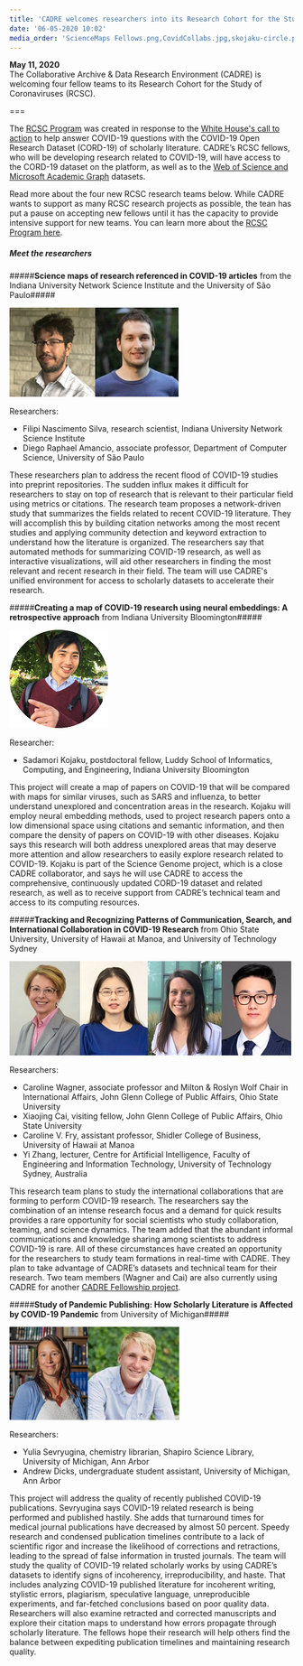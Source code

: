 ```yaml
---
title: 'CADRE welcomes researchers into its Research Cohort for the Study of Coronaviruses'
date: '06-05-2020 10:02'
media_order: 'ScienceMaps Fellows.png,CovidCollabs.jpg,skojaku-circle.png,Yulia Sevryugina 1 2019.png,yulia team 2.png'
---
```


**May 11, 2020**  
The Collaborative Archive & Data Research Environment (CADRE) is welcoming four fellow teams to its Research Cohort for the Study of Coronaviruses (RCSC). 

===

The [RCSC Program](https://cadre.iu.edu/work-with-us/rcsc-program) was created in response to the [White House's call to action](https://www.whitehouse.gov/briefings-statements/call-action-tech-community-new-machine-readable-covid-19-dataset/) to help answer COVID-19 questions with the COVID-19 Open Research Dataset (CORD-19) of scholarly literature. CADRE’s RCSC fellows, who will be developing research related to COVID-19, will have access to the CORD-19 dataset on the platform, as well as to the [Web of Science and Microsoft Academic Graph](https://cadre.iu.edu/about-cadre/available-datasets) datasets. 

Read more about the four new RCSC research teams below. While CADRE wants to support as many RCSC research projects as possible, the tean has put a pause on accepting new fellows until it has the capacity to provide intensive support for new teams. You can learn more about the [RCSC Program here](https://cadre.iu.edu/work-with-us/rcsc-program). 

##### Meet the researchers


#####**Science maps of research referenced in COVID-19 articles** from the Indiana University Network Science Institute and the University of São Paulo#####

![Headshots of Filipi Nascimento Silva and Diego Raphael Amancio.](ScienceMaps%20Fellows.png)

Researchers:
* Filipi Nascimento Silva, research scientist, Indiana University Network Science Institute
* Diego Raphael Amancio, associate professor, Department of Computer Science, University of São Paulo

These researchers plan to address the recent flood of COVID-19 studies into preprint repositories. The sudden influx makes it difficult for researchers to stay on top of research that is relevant to their particular field using metrics or citations. The research team proposes a network-driven study that summarizes the fields related to recent COVID-19 literature. They will accomplish this by building citation networks among the most recent studies and applying community detection and keyword extraction to understand how the literature is organized. The researchers say that automated methods for summarizing COVID-19 research, as well as interactive visualizations, will aid other researchers in finding the most relevant and recent research in their field. The team will use CADRE's unified environment for access to scholarly datasets to accelerate their research.

#####**Creating a map of COVID-19 research using neural embeddings: A retrospective approach** from Indiana University Bloomington#####

![A headshot of Sadamori Kojaku.](skojaku-circle.png)

Researcher:
* Sadamori Kojaku, postdoctoral fellow, Luddy School of Informatics, Computing, and Engineering, Indiana University Bloomington

This project will create a map of papers on COVID-19 that will be compared with maps for similar viruses, such as SARS and influenza, to better understand unexplored and concentration areas in the research. Kojaku will employ neural embedding methods, used to project research papers onto a low dimensional space using citations and semantic information, and then compare the density of papers on COVID-19 with other diseases. Kojaku says this research will both address unexplored areas that may deserve more attention and allow researchers to easily explore research related to COVID-19. Kojaku is part of the Science Genome project, which is a close CADRE collaborator, and says he will use CADRE to access the comprehensive, continuously updated CORD-19 dataset and related research, as well as to receive support from CADRE’s technical team and access to its computing resources. 

#####**Tracking and Recognizing Patterns of Communication, Search, and International Collaboration in COVID-19 Research** from Ohio State University, University of Hawaii at Manoa, and University of Technology Sydney

![Headshots of Caroline Wagner, Xiaojing Cai, Caroline V. Fry, and Yi Zhang.](CovidCollabs.jpg)

Researchers:
* Caroline Wagner, associate professor and Milton & Roslyn Wolf Chair in International Affairs, John Glenn College of Public Affairs, Ohio State University
* Xiaojing Cai, visiting fellow, John Glenn College of Public Affairs, Ohio State University
* Caroline V. Fry, assistant professor, Shidler College of Business, University of Hawaii at Manoa
* Yi Zhang, lecturer, Centre for Artificial Intelligence, Faculty of Engineering and Information Technology, University of Technology Sydney, Australia

This research team plans to study the international collaborations that are forming to perform COVID-19 research. The researchers say the combination of an intense research focus and a demand for quick results provides a rare opportunity for social scientists who study collaboration, teaming, and science dynamics. The team added that the abundant informal communications and knowledge sharing among scientists to address COVID-19 is rare. All of these circumstances have created an opportunity for the researchers to study team formations in real-time with CADRE. They plan to take advantage of CADRE’s datasets and technical team for their research. Two team members (Wagner and Cai) are also currently using CADRE for another [CADRE Fellowship project](https://cadre.iu.edu/fellows/assessing-the-rise-of-china-as-a-scientific-nation). 

#####**Study of Pandemic Publishing: How Scholarly Literature is Affected by COVID-19 Pandemic** from University of Michigan#####

![](yulia%20team%202.png)

Researchers:
* Yulia Sevryugina, chemistry librarian, Shapiro Science Library, University of Michigan, Ann Arbor
* Andrew Dicks, undergraduate student assistant, University of Michigan, Ann Arbor

This project will address the quality of recently published COVID-19 publications. Sevryugina says COVID-19 related research is being performed and published hastily. She adds that turnaround times for medical journal publications have decreased by almost 50 percent. Speedy research and condensed publication timelines contribute to a lack of scientific rigor and increase the likelihood of corrections and retractions, leading to the spread of false information in trusted journals. The team will study the quality of COVID-19 related scholarly works by using CADRE’s datasets to identify signs of incoherency, irreproducibility, and haste. That includes analyzing COVID-19 published literature for incoherent writing, stylistic errors, plagiarism, speculative language, unreproducible experiments, and far-fetched conclusions based on poor quality data. Researchers will also examine retracted and corrected manuscripts and explore their citation maps to understand how errors propagate through scholarly literature. The fellows hope their research will help others find the balance between expediting publication timelines and maintaining research quality.
